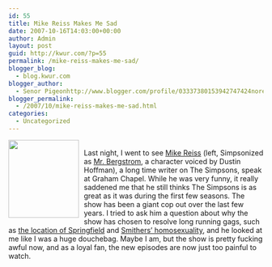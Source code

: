 ```yaml
---
id: 55
title: Mike Reiss Makes Me Sad
date: 2007-10-16T14:03:00+00:00
author: Admin
layout: post
guid: http://kwur.com/?p=55
permalink: /mike-reiss-makes-me-sad/
blogger_blog:
  - blog.kwur.com
blogger_author:
  - Senor Pigeonhttp://www.blogger.com/profile/03337380153942747424noreply@blogger.com
blogger_permalink:
  - /2007/10/mike-reiss-makes-me-sad.html
categories:
  - Uncategorized
---
```

<div class="pf-content">
  <p>
    <a onblur="try {parent.deselectBloggerImageGracefully();} catch(e) {}" href="http://www.duffgardens.net/media/guests/character/bergstrom1.gif"><img style="margin: 0pt 10px 10px 0pt; float: left; cursor: pointer; width: 139px; height: 154px;" src="http://www.duffgardens.net/media/guests/character/bergstrom1.gif" alt="" border="0" /></a><br />Last night, I went to see <a href="http://imdb.com/name/nm0718514/">Mike Reiss</a> (left, Simpsonized as <a href="http://www.snpp.com/episodes/7F19.html">Mr. Bergstrom</a>, a character voiced by Dustin Hoffman), a long time writer on The Simpsons, speak at Graham Chapel. While he was very funny, it really saddened me that he still thinks The Simpsons is as great as it was during the first few seasons. The show has been a giant cop out over the last few years. I tried to ask him a question about why the show has chosen to resolve long running gags, such as <a href="http://www.snpp.com/episodes/BABF19">the location of Springfield</a> and <a href="http://www.snpp.com/episodes/CABF21">Smithers’ homosexuality</a>, and he looked at me like I was a huge douchebag. Maybe I am, but the show is pretty fucking awful now, and as a loyal fan, the new episodes are now just too painful to watch.
  </p>
</div>